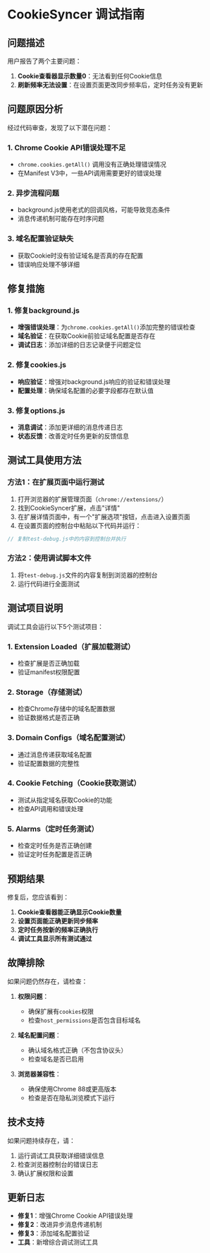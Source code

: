 # CookieSyncer 调试指南

## 问题描述

用户报告了两个主要问题：
1. **Cookie查看器显示数量0**：无法看到任何Cookie信息
2. **刷新频率无法设置**：在设置页面更改同步频率后，定时任务没有更新

## 问题原因分析

经过代码审查，发现了以下潜在问题：

### 1. Chrome Cookie API错误处理不足
- `chrome.cookies.getAll()` 调用没有正确处理错误情况
- 在Manifest V3中，一些API调用需要更好的错误处理

### 2. 异步流程问题
- background.js使用老式的回调风格，可能导致竞态条件
- 消息传递机制可能存在时序问题

### 3. 域名配置验证缺失
- 获取Cookie时没有验证域名是否真的存在配置
- 错误响应处理不够详细

## 修复措施

### 1. 修复background.js
- **增强错误处理**：为`chrome.cookies.getAll()`添加完整的错误检查
- **域名验证**：在获取Cookie前验证域名配置是否存在
- **调试日志**：添加详细的日志记录便于问题定位

### 2. 修复cookies.js
- **响应验证**：增强对background.js响应的验证和错误处理
- **配置处理**：确保域名配置的必要字段都存在默认值

### 3. 修复options.js
- **消息调试**：添加更详细的消息传递日志
- **状态反馈**：改善定时任务更新的反馈信息

## 测试工具使用方法

### 方法1：在扩展页面中运行测试
1. 打开浏览器的扩展管理页面（`chrome://extensions/`）
2. 找到CookieSyncer扩展，点击"详情"
3. 在扩展详情页面中，有一个"扩展选项"按钮，点击进入设置页面
4. 在设置页面的控制台中粘贴以下代码并运行：

```javascript
// 复制test-debug.js中的内容到控制台并执行
```

### 方法2：使用调试脚本文件
1. 将`test-debug.js`文件的内容复制到浏览器的控制台
2. 运行代码进行全面测试

## 测试项目说明

调试工具会运行以下5个测试项目：

### 1. Extension Loaded（扩展加载测试）
- 检查扩展是否正确加载
- 验证manifest权限配置

### 2. Storage（存储测试）
- 检查Chrome存储中的域名配置数据
- 验证数据格式是否正确

### 3. Domain Configs（域名配置测试）
- 通过消息传递获取域名配置
- 验证配置数据的完整性

### 4. Cookie Fetching（Cookie获取测试）
- 测试从指定域名获取Cookie的功能
- 检查API调用和错误处理

### 5. Alarms（定时任务测试）
- 检查定时任务是否正确创建
- 验证定时任务配置是否正确

## 预期结果

修复后，您应该看到：

1. **Cookie查看器能正确显示Cookie数量**
2. **设置页面能正确更新同步频率**
3. **定时任务按新的频率正确执行**
4. **调试工具显示所有测试通过**

## 故障排除

如果问题仍然存在，请检查：

1. **权限问题**：
   - 确保扩展有`cookies`权限
   - 检查`host_permissions`是否包含目标域名

2. **域名配置问题**：
   - 确认域名格式正确（不包含协议头）
   - 检查域名是否已启用

3. **浏览器兼容性**：
   - 确保使用Chrome 88或更高版本
   - 检查是否在隐私浏览模式下运行

## 技术支持

如果问题持续存在，请：
1. 运行调试工具获取详细错误信息
2. 检查浏览器控制台的错误日志
3. 确认扩展权限和设置

## 更新日志

- **修复1**：增强Chrome Cookie API错误处理
- **修复2**：改进异步消息传递机制
- **修复3**：添加域名配置验证
- **工具**：新增综合调试测试工具
